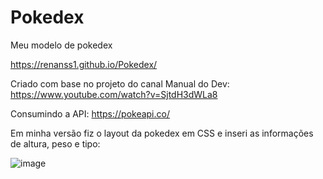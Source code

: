 # Pokedex
Meu modelo de pokedex

https://renanss1.github.io/Pokedex/


Criado com base no projeto do canal Manual do Dev: https://www.youtube.com/watch?v=SjtdH3dWLa8

Consumindo a API: https://pokeapi.co/

Em minha versão fiz o layout da pokedex em CSS e inseri as informações de altura, peso e tipo:

![image](https://user-images.githubusercontent.com/66082116/185706675-26d2d581-1f8c-4384-b2f3-093cdcd15124.png)
